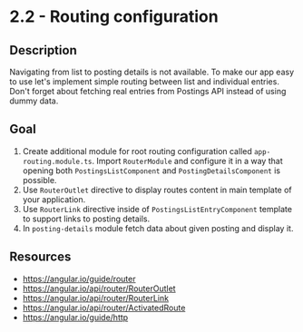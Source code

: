 # 2.2 - Routing configuration

## Description

Navigating from list to posting details is not available. To make our app easy to use let's implement simple routing between list and individual entries. Don't forget about fetching real entries from Postings API instead of using dummy data.

## Goal

1. Create additional module for root routing configuration called `app-routing.module.ts`. Import `RouterModule` and configure it in a way that opening both `PostingsListComponent` and `PostingDetailsComponent` is possible.
2. Use `RouterOutlet` directive to display routes content in main template of your application.
3. Use `RouterLink` directive inside of `PostingsListEntryComponent` template to support links to posting details.
4. In `posting-details` module fetch data about given posting and display it.

## Resources

- https://angular.io/guide/router
- https://angular.io/api/router/RouterOutlet
- https://angular.io/api/router/RouterLink
- https://angular.io/api/router/ActivatedRoute
- https://angular.io/guide/http
